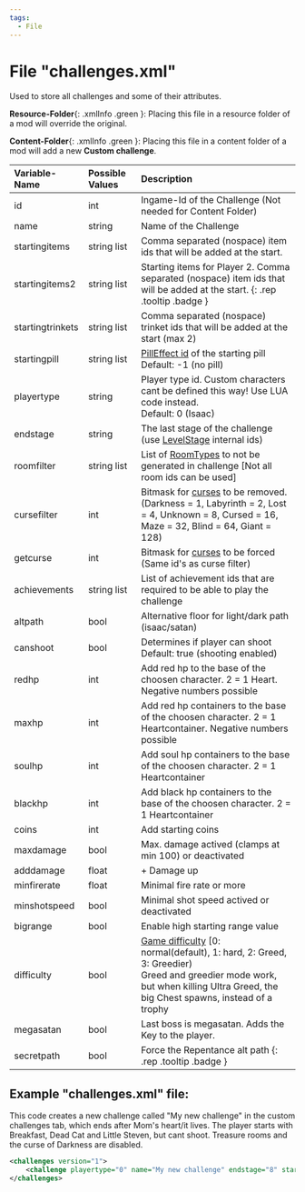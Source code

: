 ```yaml
---
tags:
  - File
---
```

# File "challenges.xml"

Used to store all challenges and some of their attributes.

**Resource-Folder**{: .xmlInfo .green }: Placing this file in a resource folder of a mod will override the original.

**Content-Folder**{: .xmlInfo .green }: Placing this file in a content folder of a mod will add a new **Custom challenge**.


| Variable-Name | Possible Values | Description |
|:--|:--|:--|
|id|int|Ingame-Id of the Challenge (Not needed for Content Folder)|
|name|string|Name of the Challenge|
|startingitems|string list|Comma separated (nospace) item ids that will be added at the start.|
|startingitems2|string list|Starting items for Player 2. Comma separated (nospace) item ids that will be added at the start. [ ](#){: .rep .tooltip .badge }|
|startingtrinkets|string list|Comma separated (nospace) trinket ids that will be added at the start (max 2)|
|startingpill|string list| [PillEffect id](../enums/PillEffect.md) of the starting pill<br>Default: -1 (no pill)|
|playertype|string|Player type id. Custom characters cant be defined this way! Use LUA code instead.<br>Default: 0 (Isaac)|
|endstage|string|The last stage of the challenge (use [LevelStage](../enums/LevelStage.md) internal ids)|
|roomfilter|string list|List of [RoomTypes](../enums/RoomType.md) to not be generated in challenge [Not all room ids can be used]|
|cursefilter|int|Bitmask for [curses](../enums/LevelCurse.md) to be removed.<br>(Darkness = 1, Labyrinth = 2, Lost = 4, Unknown = 8, Cursed = 16, Maze = 32, Blind = 64, Giant = 128)|
|getcurse|int|Bitmask for [curses](../enums/LevelCurse.md) to be forced (Same id's as curse filter)|
|achievements|string list|List of achievement ids that are required to be able to play the challenge|
|altpath|bool|Alternative floor for light/dark path (isaac/satan)|
|canshoot|bool|Determines if player can shoot<br>Default: true (shooting enabled)|
|redhp|int|Add red hp to the base of the choosen character. 2 = 1 Heart. Negative numbers possible|
|maxhp|int|Add red hp containers to the base of the choosen character. 2 = 1 Heartcontainer. Negative numbers possible|
|soulhp|int|Add soul hp containers to the base of the choosen character. 2 = 1 Heartcontainer|
|blackhp|int|Add black hp containers to the base of the choosen character. 2 = 1 Heartcontainer|
|coins|int|Add starting coins|
|maxdamage|bool|Max. damage actived (clamps at min 100) or deactivated|
|adddamage|float|+ Damage up|
|minfirerate|float|Minimal fire rate or more|
|minshotspeed|bool|Minimal shot speed actived or deactivated|
|bigrange|bool|Enable high starting range value|
|difficulty|bool|[Game difficulty](../enums/Difficulty.md) [0: normal(default), 1: hard, 2: Greed, 3: Greedier)<br>Greed and greedier mode work, but when killing Ultra Greed, the big Chest spawns, instead of a trophy|
|megasatan|bool|Last boss is megasatan. Adds the Key to the player.|
|secretpath|bool|Force the Repentance alt path [ ](#){: .rep .tooltip .badge }|

## Example "challenges.xml" file:

This code creates a new challenge called "My new challenge" in the custom challenges tab, which ends after Mom's heart/it lives. The player starts with Breakfast, Dead Cat and Little Steven, but cant shoot. Treasure rooms and the curse of Darkness are disabled.

```xml
<challenges version="1">
	<challenge playertype="0" name="My new challenge" endstage="8" startingitems="25,81,100" roomfilter="1" cursefilter="1" canshoot="false" />
</challenges>
```
